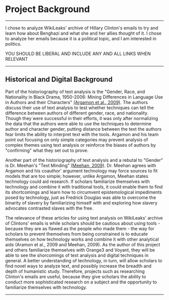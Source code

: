 # Project Background

---
I chose to analyze WikiLeaks' archive of Hillary Clinton's emails to try and learn how about Benghazi and what she and her allies thought of it. I chose to analyze her emails because it is a political topic, and I am interested in politics. 

YOU SHOULD BE LIBERAL AND INCLUDE ANY AND ALL LINKS WHEN RELEVANT

---

## Historical and Digital Background

Part of the historiography of text analysis is the "Gender, Race, and Nationality in Black Drama, 1950-2006: Mining Differences in Language Use in Authors and their Characters" [(Argamon et al., 2009)](http://digitalhumanities.org:8081/dhq/vol/3/2/000043/000043.html). The authors discuss their use of text analysis to test whether techniques can tell the difference between authors of different gender, race, and nationality. Though they were successful in their efforts, it was only after normalizing the data that the authors were able to use the techniques to determine author and character gender, putting distance between the text the authors fear limits the ability to interpret text with the tools. Argamon and his team point out focusing on only simple categories may prevent analysis of complex themes using text analysis or reinforce the biases of authors by "confirming" what they set out to prove.

Another part of the historiography of text analysis and a rebutal to "Gender" is Dr. Meehan's "Text Minding"  [(Meehan, 2009)](http://digitalhumanities.org:8081/dhq/vol/3/2/000045/000045.html). Dr. Meehan agrees with Argamon and his coauthor' argument technology may force sources to fit models that are too simple; however, unlike Argamon, Meehan states technology could aid research. If scholars familiarize themselves with technology and combine it with traditional tools, it could enable them to find its shortcomings and learn how to circumvent epistemological impediments posed by technology, just as Fredrick Douglas was able to overcome the binarity of slavery by familiarizing himself with and exploring how slavery advocates contrasted slaves with the free. 

The relevance of these articles for using text analysis on WikiLeaks' archive of Clintons' emails is while scholars should be cautious about using tools - because they are as flawed as the people who made them  - the way for scholars to prevent themselves from being constrained is to educate themselves on how technology works and combine it with other analytical aids (Aramon et al., 2009 and Meehan, 2009). As the author of this project and others  familiarize themselves with Orange3 and Voyant, they will be able to see the shorcomings of text analysis and digital techniques in general. A better understanding of technology, in turn, will allow scholars to find novel ways to analyze text, and possibly increase the breadth and depth of humanistic study. Therefore, projects such as researching Clinton's emails are useful, because they give scholars the ability to conduct more sophisticated research on a subject and the opportunity to familiarize themselves with technology. 


---


